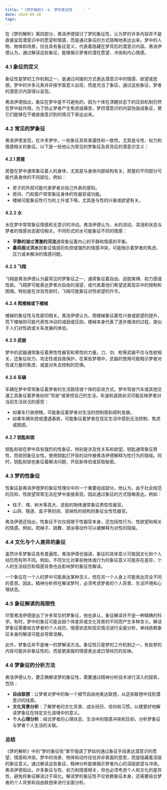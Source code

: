 ```yaml
---
title: "《梦的解析》-4. 梦的象征性     - "
date: 2024-09-28
tags:
---
```


在《梦的解析》第四部分，弗洛伊德探讨了梦的象征性，认为梦的许多内容并不是直接呈现潜意识中的愿望和情感，而是通过象征的方式隐晦地表达出来。梦中的人物、物体和场景，往往具有象征意义，代表着隐藏在梦背后的潜意识内容。弗洛伊德认为，通过解读这些象征，能够揭示梦者的潜在愿望、冲突和内心情感。

### 4.1 **象征的定义**
象征性是梦的工作机制之一，是通过间接的方式表达潜意识中的情感、欲望或思想。梦中的许多元素并非按字面意义出现，而是充当了象征，通过这些象征，梦者的潜意识内容得以呈现。

弗洛伊德指出，象征在梦中是不可避免的，因为个体在清醒状态下的压抑机制仍然在梦中起作用。为了防止梦者产生焦虑或痛苦，梦将潜意识的内容伪装成象征，使它们能够在不被直接意识到的情况下表达出来。

### 4.2 **常见的梦象征**
弗洛伊德发现，在许多梦中，一些象征具有普遍性和一致性，尤其是与性、权力和情感相关的象征。以下是一些他认为常见的梦象征及其背后的潜意识含义：

#### 4.2.1 **房屋**
房屋在梦中通常象征着人的身体，尤其是与身体内部结构有关。房屋的不同部分可能代表身体的不同部位，例如：
- 房子的外观可能代表梦者对自己外表的感知。
- 房间、门和窗户常常象征身体的性器官或功能。
- 楼梯可能象征性行为的上升或下降，尤其是与性的兴奋或欲望有关。

#### 4.2.2 **水**
水在梦中常常象征情感和无意识的冲动。弗洛伊德认为，水的流动、深浅和状态与梦者的情感状态密切相关。不同形式的水可能象征不同的情感：
- **平静的湖**或**清澈的河流**通常象征着内心的平静和情感的平衡。
- **暴风雨**或**洪水**则象征情感的失控或强烈的情感冲突，可能暗示着梦者的焦虑、压力或未解决的情感问题。

#### 4.2.3 **飞翔**
飞翔是弗洛伊德认为最常见的梦象征之一，通常象征着自由、逃脱束缚、权力感或性欲。飞翔梦可能表达梦者对自由的渴望，或代表着他们希望逃离现实中的限制和困境。特别是在涉及性欲时，飞翔可能象征对性欲望的升华。

#### 4.2.4 **爬楼梯或下楼梯**
楼梯的象征性与性密切相关。弗洛伊德认为，爬楼梯象征着性兴奋或欲望的提升，而下楼梯则可能代表性冲动的减弱或压抑。楼梯本身代表了逐步推进的过程，类似于人们对性欲或关系发展的体验。

#### 4.2.5 **武器**
梦中的武器通常象征着男性性器官和男性的力量。刀、剑、枪等武器不仅与性欲相关，还象征权力、攻击性或自我保护。在某些梦境中，武器的使用可能暗示梦者对性或力量的焦虑，或是对失去控制的恐惧。

#### 4.2.6 **车辆**
车辆在梦中常常象征着梦者的生活路径或个体的前进方式。梦中驾驶汽车或其他交通工具象征着梦者如何“驾驶”或掌控自己的生活。车速和道路状况可能反映梦者对当前生活状况的感受：
- 如果车行驶顺畅，可能象征着梦者对生活的控制感和顺利发展。
- 如果车辆失控或遭遇事故，可能象征着梦者在现实生活中感到无法控制、焦虑或困惑。

#### 4.2.7 **钥匙和锁**
钥匙和锁在梦中具有强烈的性象征，特别是涉及性关系和欲望。钥匙通常象征男性，而锁则象征女性。使用钥匙打开锁的动作被弗洛伊德解释为性行为的隐喻。同时，钥匙和锁也象征着解决问题、开启新体验或获取秘密。

### 4.3 **梦的性象征**
性象征是弗洛伊德梦的象征性理论中的一个重要组成部分。他认为，由于社会规范的压抑，性欲望常常无法在梦中直接表现，因此通过象征的方式隐晦表达。例如：
- 柱子、塔、树木等高大、坚挺的物体通常象征男性性器官。
- 山洞、隧道、盒子等封闭、容纳性的结构则象征女性性器官。

弗洛伊德还指出，性象征不仅仅局限于性器官本身，还包括性行为、性欲望和相关的情感。例如，爬梯子、跳舞、游泳等动作可以被解释为对性的隐喻。

### 4.4 **文化与个人差异的象征**
虽然许多梦象征具有普遍性，弗洛伊德也强调，象征的具体意义可能因文化和个人经历而有所不同。例如，不同文化对某些物体或行为的象征意义可能存在差异，个人的生活经历和情感背景也会影响梦的象征性解读。

一个象征在一个人的梦中可能表达某种含义，但在另一个人身上可能表达完全不同的意思。因此，精神分析师在解读梦时，必须考虑梦者的个人背景、生活环境和心理状态。

### 4.5 **象征解读的局限性**
尽管弗洛伊德提出了许多常见的梦象征，他也承认，象征解读并不是一种精确的科学。有时，梦中的象征可能会因个体差异或文化背景的不同而产生多种含义。解读梦象征需要结合梦者的个人经历、情感状态和现实情况进行全面分析，单纯依赖象征本身的解读可能会导致误解。

此外，梦象征并不是唯一的梦解读方法。象征性只是梦的工作机制之一，有些梦的内容可能并非象征性的，而是更直接的情感表达或日常经历的反映。

### 4.6 **梦象征的分析方法**
弗洛伊德认为，要正确解读梦的象征性，需要通过精神分析技术进行深入的探索，包括：
- **自由联想**：让梦者对梦中的每一个细节自由地表达联想，从这些联想中找到潜意识的线索。
- **文化背景分析**：了解梦者的文化背景、成长经历、信仰和习惯，以便更好地解读梦象征在特定文化语境中的意义。
- **个人心理分析**：结合梦者的心理状态、生活中的情感冲突和压抑，分析梦象征与梦者个人生活的关联。

### 总结
《梦的解析》中的“梦的象征性”章节强调了梦如何通过象征手段表达潜意识的愿望、情感和冲突。梦中的场景、物体和动作往往并非表面的意思，而是隐藏着深层的象征意义。通过解读这些象征，精神分析能够揭示梦者内心的深层欲望与冲突。弗洛伊德指出，许多象征与性、权力和情感相关，但也必须考虑个人和文化的差异性，避免将象征解读过于简化。解读梦的象征性不仅依赖象征本身，还需要结合梦者的个人背景和自由联想来进行全面分析。